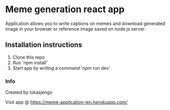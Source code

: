 # Meme generation react app
Application allows you to write captions on memes and download generated image in your browser or reference image saved on node.js server.

## Installation instructions
1. Clone this repo
2. Run 'npm install'
3. Start app by writing a command 'npm run dev'

### Info
Created by lukasjengo<br/>

Visit app @ https://meme-application-jen.herokuapp.com/
